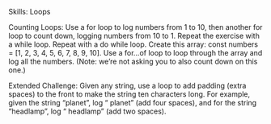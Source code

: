 Skills: Loops

Counting Loops:
Use a for loop to log numbers from 1 to 10, then another for loop to count down, logging numbers from 10 to 1.
Repeat the exercise with a while loop.
Repeat with a do while loop.
Create this array: const numbers = [1, 2, 3, 4, 5, 6, 7, 8, 9, 10]. Use a for…of loop to loop through the array and log all the numbers. (Note: we’re not asking you to also count down on this one.)

Extended Challenge:
Given any string, use a loop to add padding (extra spaces) to the front to make the string ten characters long. For example, given the string “planet”, log “    planet” (add four spaces), and for the string “headlamp”, log “  headlamp” (add two spaces).
